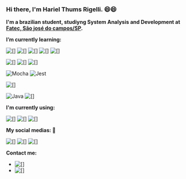 ### Hi there, I'm Hariel Thums Rigelli. :smile::smile:

__I'm a brazilian student, studiyng System Analysis and Development at [Fatec, São josé do campos/SP](https://fatecsjc-prd.azurewebsites.net/).__

__I’m currently learning:__

![[]](https://img.shields.io/badge/JavaScript-323330?style=for-the-badge&logo=javascript&logoColor=F7DF1E) ![[]](https://img.shields.io/badge/typescript-%23007ACC.svg?style=for-the-badge&logo=typescript&logoColor=white) ![[]](https://img.shields.io/badge/node.js-%2343853D.svg?style=for-the-badge&logo=node.js&logoColor=white) ![[]](https://img.shields.io/badge/express.js-%23404d59.svg?style=for-the-badge&logo=express&logoColor=%2361DAFB) ![[]](https://img.shields.io/badge/adonisjs-323330?style=for-the-badge&logo=adonisjs&logoColor=ffffff)

![[]](https://img.shields.io/badge/PostgreSQL-316192?style=for-the-badge&logo=postgresql&logoColor=white) ![[]](https://img.shields.io/badge/MongoDB-%234ea94b.svg?&style=for-the-badge&logo=mongodb&logoColor=white) ![[]](https://img.shields.io/badge/docker-%230db7ed.svg?style=for-the-badge&logo=docker&logoColor=white)

![Mocha](https://img.shields.io/badge/-mocha-%238D6748?style=for-the-badge&logo=mocha&logoColor=white) ![Jest](https://img.shields.io/badge/-jest-%23C21325?style=for-the-badge&logo=jest&logoColor=white)

![[]](https://img.shields.io/badge/angular-%23DD0031.svg?style=for-the-badge&logo=angular&logoColor=white)

![Java](https://img.shields.io/badge/Java-323330?style=for-the-badge&logo=java&logoColor=white) ![[]](https://img.shields.io/badge/Spring_Boot-323330?style=for-the-badge&logo=spring-boot)

__I'm currently using:__

![[]](https://img.shields.io/badge/Linux-FCC624?style=for-the-badge&logo=linux&logoColor=000000) ![[]](https://img.shields.io/badge/Ubuntu-E95420?style=for-the-badge&logo=ubuntu&logoColor=white) ![[]](https://img.shields.io/badge/Android-3DDC84?style=for-the-badge&logo=android&logoColor=white)

__My social medias: :eyes:__

[![[]](https://img.shields.io/badge/linkedin%20-%230077B5.svg?&style=for-the-badge&logo=linkedin&logoColor=white)](https://www.linkedin.com/in/hariel-thums/) [![[]](https://img.shields.io/badge/Facebook%20-%231877F2.svg?&style=for-the-badge&logo=Facebook&logoColor=white)](https://www.facebook.com/hariel.dtz)
[![[]](https://img.shields.io/badge/gitlab-%23181717.svg?style=for-the-badge&logo=gitlab&logoColor=white)](https://gitlab.com/HarielThums)

__Contact me:__
- [![[]](https://img.shields.io/badge/WhatsApp-25D366?style=for-the-badge&logo=whatsapp&logoColor=white)](https://api.whatsapp.com/send?phone=5512996219221)
- [![[]](https://img.shields.io/badge/Gmail-D14836?style=for-the-badge&logo=gmail&logoColor=white)](mailto:hariel@hotmail.com)
<!--
**HarielThums/HarielThums** is a ✨ _special_ ✨ repository because its `README.md` (this file) appears on your GitHub profile.

Here are some ideas to get you started:

- 🔭 I’m currently working on ...
- 🌱 I’m currently learning ...
- 👯 I’m looking to collaborate on ...
- 🤔 I’m looking for help with ...
- 💬 Ask me about ...
- 📫 How to reach me: ...
- 😄 Pronouns: ...
- ⚡ Fun fact: ...
-->
